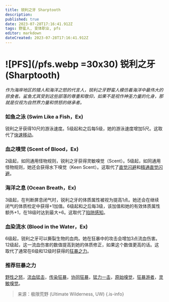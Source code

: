 ```yaml
---
title: 锐利之牙 Sharptooth
description: 
published: true
date: 2023-07-28T17:16:41.912Z
tags: 野蛮人, 变体职业, pfs
editor: markdown
dateCreated: 2023-07-28T17:16:41.912Z
---
```


# ![PFS](/pfs.webp =30x30) 锐利之牙 (Sharptooth)
*作为海岸地区的猎人和海洋之怒的代言人，锐利之牙野蛮人模仿着海洋中最伟大的掠食者。鲨鱼尤其受到这些部落的尊重和敬仰，如果不是视作神圣力量的化身，那就是仅视为自然界力量和愤怒的继承者。*

### 如鱼之泳 (Swim Like a Fish，Ex)
锐利之牙获得10尺的游泳速度。5级起和之后每5级，她的游泳速度增加5尺。这取代了[快速移动](/野蛮人#快速移动-fast-movement-ex)。

### 血之嗅觉 (Scent of Blood，Ex)
2级起，如同通用怪物规则，锐利之牙获得灵敏嗅觉（Scent）。5级起，如同通用怪物规则，她还会获得水下嗅觉（Keen Scent）。这取代了[直觉闪避](/野蛮人#直觉闪避-uncanny-dodge-ex)和[精通直觉闪避](/野蛮人#精通直觉闪避-improved-uncanny-dodge-ex)。

### 海洋之息 (Ocean Breath，Ex)
3级起，在判断屏息闭气时，锐利之牙的体质属性被视为提高1点。她还会在继续闭气的体质检定中获得+1加值。6级起和之后每3级，该加值和她的有效体质属性额外+1，在18级时达到最大+6。这取代了[陷阱感知](/野蛮人#陷阱感知-trap-sense-ex)。


### 血染流水 (Blood in the Water，Ex)
6级起，锐利之牙可以撕裂生物的血肉。她在狂暴中的攻击会增加3点流血伤害。12级起，这一流血伤害的数值提高到她的体质修正，如果这个数值更高的话。这取代了通常在6级和12级时获得的[狂暴之力](/野蛮人#狂暴之力-rage-powers-ex)。

### 推荐狂暴之力
[野性之怒](/狂暴之力/野性之怒)，[流血猛击](/狂暴之力/流血猛击)，[传染狂暴](/狂暴之力/传染狂暴)，[协同狂暴](/狂暴之力/协同狂暴)，[猛力一击](/狂暴之力/猛力一击)，[原始嗅觉](/狂暴之力/原始嗅觉)，[狂暴游者](/狂暴之力/狂暴游者)，[灵敏嗅觉](/狂暴之力/灵敏嗅觉)。

> 来源：极限荒野 (Ultimate Wilderness, UW)
{.is-info}